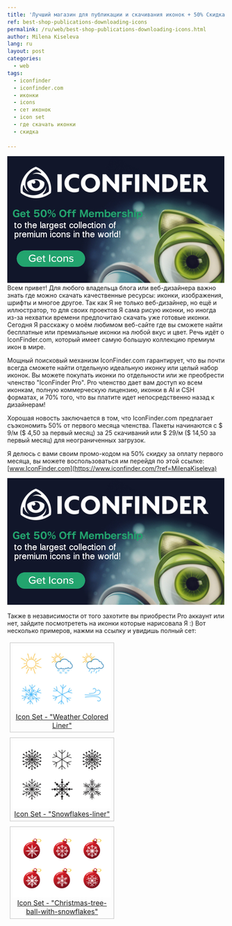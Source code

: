 ```yaml
---
title: 'Лучший магазин для публикации и скачивания иконок + 50% Скидка'
ref: best-shop-publications-downloading-icons
permalink: /ru/web/best-shop-publications-downloading-icons.html
author: Milena Kiseleva
lang: ru
layout: post
categories:
  - web
tags:
  - iconfinder
  - iconfinder.com
  - иконки
  - icons
  - сет иконок
  - icon set
  - где скачать иконки
  - скидка

---
```


![thumb](/images/milena/iconfinder-banner.jpg)
Всем привет! Для любого владельца блога или веб-дизайнера важно знать где можно скачать качественные ресурсы: иконки, изображения, шрифты и многое другое. Так как Я не только веб-дизайнер, но ещё и иллюстратор, то для своих проектов Я сама рисую иконки, но иногда из-за нехватки времени предпочитаю скачать уже готовые иконки. Сегодня Я расскажу о моём любимом веб-сайте где вы сможете найти бесплатные или премиальные иконки на любой вкус и цвет. Речь идёт о IconFinder.com, который имеет самую большую коллекцию премиум икон в мире.

Мощный поисковый механизм IconFinder.com гарантирует, что вы почти всегда сможете найти отдельную идеальную иконку или целый набор иконок. Вы можете покупать иконки по отдельности или же преобрести членство "IconFinder Pro". Pro членство дает вам доступ ко всем иконкам, полную коммерческую лицензию, иконки в AI и CSH форматах, и 70% того, что вы платите идет непосредственно назад к дизайнерам!

Хорошая новость заключается в том, что IconFinder.com предлагает съэкономить 50% от первого месяца членства. Пакеты начинаются с $ 9/м ($ 4,50 за первый месяц) за 25 скачиваний или $ 29/м ($ 14,50 за первый месяц) для неограниченных загрузок. 

Я делюсь с вами своим промо-кодом на 50% скидку за оплату первого месяца, вы можете воспользоваться им перейдя по этой ссылке: [www.IconFinder.com](https://www.iconfinder.com/?ref=MilenaKiseleva)

<a href="https://www.iconfinder.com/?ref=MilenaKiseleva" target="_blank">
	<img src="/images/milena/iconfinder-banner.jpg">
</a>

Также в независимости от того захотите вы приобрести Pro аккаунт или нет, зайдите посмотрететь на иконки которые нарисовала Я :) Вот несколько примеров, нажми на ссылку и увидишь полный сет:



<figure>
	<img src="/images/milena/weather-colored-liner-1.jpg">
	<figcaption>
		<a href="https://www.iconfinder.com/iconsets/weather-colored-liner?ref=MilenaKiseleva" target="_blank">Icon Set - "Weather Colored Liner"</a>
	</figcaption>
</figure>
<figure>
	<img src="/images/milena/snowflakes-liner-2.jpg">
	<figcaption>
		<a href="https://www.iconfinder.com/iconsets/weather-colored-liner?ref=MilenaKiseleva" target="_blank">Icon Set - "Snowflakes-liner"</a>
	</figcaption>
</figure>
<figure>
	<img src="/images/milena/christmas-tree-ball-with-snowflakes-3.jpg">
	<figcaption>
		<a href="https://www.iconfinder.com/iconsets/weather-colored-liner?ref=MilenaKiseleva" target="_blank">Icon Set - "Christmas-tree-ball-with-snowflakes"</a>
	</figcaption>
</figure>

<br>

<style>
figure {
	float: left;
	width: 45%;
	text-align: center;
	font-size: smaller;
	text-indent: 0;
	border: thin silver solid;
	margin: 0.5em;
	padding: 0.5em;
}
figure img {
	width: 350px;
}
figure a {
	font-size: medium;
}
</style>
